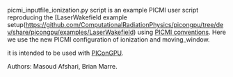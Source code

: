 picmi_inputfile_ionization.py script is an example PICMI user script reproducing the [LaserWakefield example setup(https://github.com/ComputationalRadiationPhysics/picongpu/tree/dev/share/picongpu/examples/LaserWakefield) using [PICMI conventions](https://github.com/picmi-standard/picmi).
Here we use the new PICMI configuration of ionization and moving_window.

it is intended to be used with [PIConGPU](https://github.com/ComputationalRadiationPhysics/picongpu). 

Authors: Masoud Afshari, Brian Marre.

